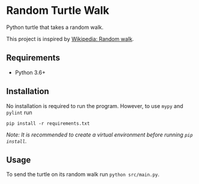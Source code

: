 # Random Turtle Walk

Python turtle that takes a random walk.  

This project is inspired by [Wikipedia: Random walk](https://en.wikipedia.org/wiki/Random_walk).

## Requirements
+ Python 3.6+

## Installation
No installation is required to run the program.
However, to use `mypy` and `pylint` run

```terminal
pip install -r requirements.txt
```

*Note: It is recommended to create a virtual environment before running `pip install`.*

## Usage
To send the turtle on its random walk run `python src/main.py`.

